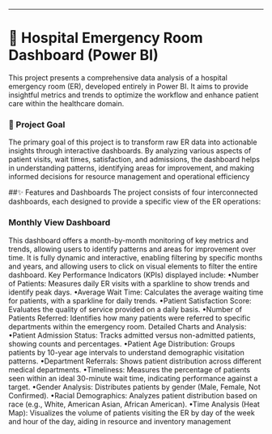 --------------------------------------------------------------------------------
# 🏥 Hospital Emergency Room Dashboard (Power BI)
This project presents a comprehensive data analysis of a hospital emergency room (ER), developed entirely in Power BI. It aims to provide insightful metrics and trends to optimize the workflow and enhance patient care within the healthcare domain.
### 🎯 Project Goal
The primary goal of this project is to transform raw ER data into actionable insights through interactive dashboards. By analyzing various aspects of patient visits, wait times, satisfaction, and admissions, the dashboard helps in understanding patterns, identifying areas for improvement, and making informed decisions for resource management and operational efficiency

##✨ Features and Dashboards
The project consists of four interconnected dashboards, each designed to provide a specific view of the ER operations:
###  Monthly View Dashboard
This dashboard offers a month-by-month monitoring of key metrics and trends, allowing users to identify patterns and areas for improvement over time. It is fully dynamic and interactive, enabling filtering by specific months and years, and allowing users to click on visual elements to filter the entire dashboard.
Key Performance Indicators (KPIs) displayed include:
•Number of Patients: Measures daily ER visits with a sparkline to show trends and identify peak days.
•Average Wait Time: Calculates the average waiting time for patients, with a sparkline for daily trends.
•Patient Satisfaction Score: Evaluates the quality of service provided on a daily basis.
•Number of Patients Referred: Identifies how many patients were referred to specific departments within the emergency room.
Detailed Charts and Analysis:
•Patient Admission Status: Tracks admitted versus non-admitted patients, showing counts and percentages.
•Patient Age Distribution: Groups patients by 10-year age intervals to understand demographic visitation patterns.
•Department Referrals: Shows patient distribution across different medical departments.
•Timeliness: Measures the percentage of patients seen within an ideal 30-minute wait time, indicating performance against a target.
•Gender Analysis: Distributes patients by gender (Male, Female, Not Confirmed).
•Racial Demographics: Analyzes patient distribution based on race (e.g., White, American Asian, African American).
•Time Analysis (Heat Map): Visualizes the volume of patients visiting the ER by day of the week and hour of the day, aiding in resource and inventory management
